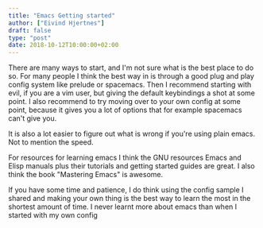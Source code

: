 ```yaml
---
title: "Emacs Getting started"
author: ["Eivind Hjertnes"]
draft: false
type: "post"
date: 2018-10-12T10:00:00+02:00
---
```


There are many ways to start, and I'm not sure what is the best place to
do so. For many people I think the best way in is through a good plug
and play config system like prelude or spacemacs. Then I recommend
starting with evil, if you are a vim user, but giving the default
keybindings a shot at some point. I also recommend to try moving over to
your own config at some point, because it gives you a lot of options
that for example spacemacs can't give you.

It is also a lot easier to figure out what is wrong if you're using
plain emacs. Not to mention the speed.

For resources for learning emacs I think the GNU resources Emacs and
Elisp manuals plus their tutorials and getting started guides are great.
I also think the book "Mastering Emacs" is awesome.

If you have some time and patience, I do think using the config sample I
shared and making your own thing is the best way to learn the most in
the shortest amount of time. I never learnt more about emacs than when I
started with my own config
